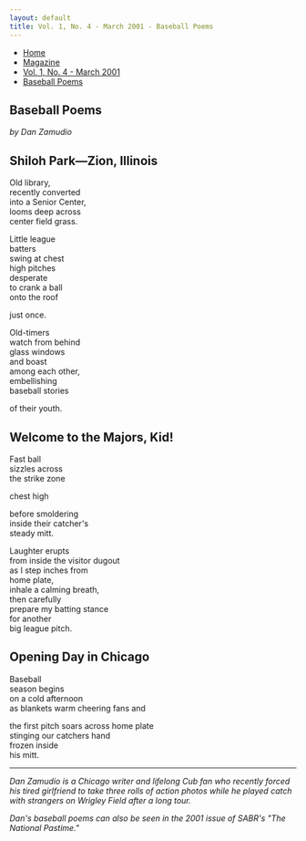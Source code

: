 ```yaml
---
layout: default
title: Vol. 1, No. 4 - March 2001 - Baseball Poems
---
```

<nav class="breadcrumb" aria-label="breadcrumbs">
  <ul>
    <li><a href="{{ site.url }}{{ site.baseurl }}/index.html">Home</a></li>
    <li><a href="../magazine-home.html">Magazine</a></li>
    <li><a href="bi_vol_1_no_4_home.html">Vol. 1, No. 4 - March 2001</a></li>
    <li class="is-active"><a href="#" aria-current="page">Baseball Poems</a></li>
  </ul>
</nav>

<section class="storycontent">
  <h1>Baseball Poems</h1>
  <p><em>by Dan Zamudio</em></p>

  <h2>Shiloh Park&mdash;Zion, Illinois</h2>

  <p>
    Old library,<br />
    recently converted<br />
    into a Senior Center,<br />
    looms deep across<br />
    center field grass.
  </p>

  <p>
    Little league<br />
    batters<br />
    swing at chest<br />
    high pitches<br />
    desperate<br />
    to crank a ball<br />
    onto the roof
  </p>

  <p>
    just once.
  </p>

  <p>
    Old-timers<br />
    watch from behind<br />
    glass windows<br />
    and boast<br />
    among each other,<br />
    embellishing<br />
    baseball stories
  </p>

  <p>
    of their youth.
  </p>

  <h2>Welcome to the Majors, Kid!</h2>

  <p>
    Fast ball<br />
    sizzles across<br />
    the strike zone
  </p>

  <p>
    chest high
  </p>

  <p>
    before smoldering<br />
    inside their catcher's<br />
    steady mitt.
  </p>

  <p>
    Laughter erupts<br />
    from inside the visitor dugout<br />
    as I step inches from<br />
    home plate,<br />
    inhale a calming breath,<br />
    then carefully<br />
    prepare my batting stance<br />
    for another<br />
    big league pitch.
  </p>

  <h2>Opening Day in Chicago</h2>

  <p>
    Baseball<br />
    season begins<br />
    on a cold afternoon<br />
    as blankets warm cheering fans and
  </p>

  <p>
    the first pitch soars across home plate<br />
    stinging our catchers hand<br />
    frozen inside<br />
    his mitt.
  </p>

  <hr />

  <p>
    <em>Dan Zamudio is a Chicago writer and lifelong Cub fan who recently forced his tired girlfriend to take three
    rolls of action photos while he played catch with strangers on Wrigley Field after a long tour.</em>
  </p>

  <p>
    <em>Dan's baseball poems can also be seen in the 2001 issue of SABR's "The National Pastime."</em>
  </p>

</section>
